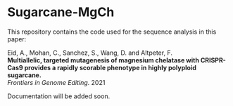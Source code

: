 # Sugarcane-MgCh

This repository contains the code used for the sequence analysis in this paper:

Eid, A., Mohan, C., Sanchez, S., Wang, D. and Altpeter, F.<BR>**Multiallelic, targeted mutagenesis of magnesium chelatase with CRISPR-Cas9 provides a rapidly scorable phenotype in highly polyploid sugarcane.**<BR>*Frontiers in Genome Editing*. 2021

Documentation will be added soon.

